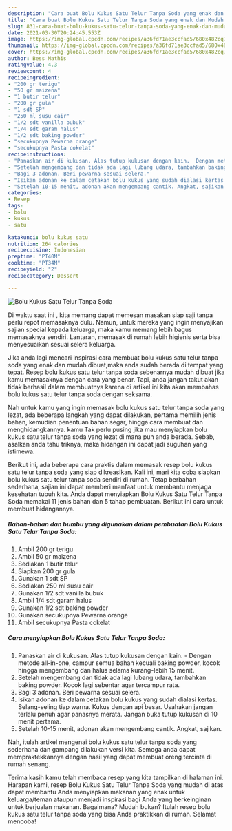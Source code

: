 ```yaml
---
description: "Cara buat Bolu Kukus Satu Telur Tanpa Soda yang enak dan Mudah Dibuat"
title: "Cara buat Bolu Kukus Satu Telur Tanpa Soda yang enak dan Mudah Dibuat"
slug: 831-cara-buat-bolu-kukus-satu-telur-tanpa-soda-yang-enak-dan-mudah-dibuat
date: 2021-03-30T20:24:45.553Z
image: https://img-global.cpcdn.com/recipes/a36fd71ae3ccfad5/680x482cq70/bolu-kukus-satu-telur-tanpa-soda-foto-resep-utama.jpg
thumbnail: https://img-global.cpcdn.com/recipes/a36fd71ae3ccfad5/680x482cq70/bolu-kukus-satu-telur-tanpa-soda-foto-resep-utama.jpg
cover: https://img-global.cpcdn.com/recipes/a36fd71ae3ccfad5/680x482cq70/bolu-kukus-satu-telur-tanpa-soda-foto-resep-utama.jpg
author: Bess Mathis
ratingvalue: 4.3
reviewcount: 4
recipeingredient:
- "200 gr terigu"
- "50 gr maizena"
- "1 butir telur"
- "200 gr gula"
- "1 sdt SP"
- "250 ml susu cair"
- "1/2 sdt vanilla bubuk"
- "1/4 sdt garam halus"
- "1/2 sdt baking powder"
- "secukupnya Pewarna orange"
- "secukupnya Pasta cokelat"
recipeinstructions:
- "Panaskan air di kukusan. Alas tutup kukusan dengan kain.  Dengan metode all-in-one, campur semua bahan kecuali baking powder, kocok hingga mengembang dan halus selama kurang-lebih 15 menit."
- "Setelah mengembang dan tidak ada lagi lubang udara, tambahkan baking powder. Kocok lagi sebentar agar tercampur rata."
- "Bagi 3 adonan. Beri pewarna sesuai selera."
- "Isikan adonan ke dalam cetakan bolu kukus yang sudah dialasi kertas. Selang-seling tiap warna. Kukus dengan api besar. Usahakan jangan terlalu penuh agar panasnya merata. Jangan buka tutup kukusan di 10 menit pertama."
- "Setelah 10-15 menit, adonan akan mengembang cantik. Angkat, sajikan."
categories:
- Resep
tags:
- bolu
- kukus
- satu

katakunci: bolu kukus satu 
nutrition: 264 calories
recipecuisine: Indonesian
preptime: "PT40M"
cooktime: "PT34M"
recipeyield: "2"
recipecategory: Dessert

---
```



![Bolu Kukus Satu Telur Tanpa Soda](https://img-global.cpcdn.com/recipes/a36fd71ae3ccfad5/680x482cq70/bolu-kukus-satu-telur-tanpa-soda-foto-resep-utama.jpg)

Di waktu  saat ini , kita memang dapat memesan masakan siap saji tanpa perlu repot memasaknya dulu. Namun, untuk mereka yang ingin menyajikan sajian special kepada keluarga, maka kamu memang lebih bagus memasaknya sendiri. Lantaran, memasak di rumah lebih higienis serta bisa menyesuaikan sesuai selera keluarga.

Jika anda lagi mencari inspirasi cara membuat bolu kukus satu telur tanpa soda yang enak dan mudah dibuat,maka anda sudah berada di tempat yang tepat. Resep bolu kukus satu telur tanpa soda  sebenarnya mudah dibuat jika kamu memasaknya dengan cara yang benar. Tapi, anda jangan takut akan tidak berhasil dalam membuatnya 
karena di artikel ini kita akan membahas bolu kukus satu telur tanpa soda dengan seksama.  



Nah untuk kamu yang ingin memasak bolu kukus satu telur tanpa soda yang lezat, ada beberapa langkah yang dapat dilakukan, pertama memilih jenis bahan, kemudian penentuan bahan segar, hingga cara membuat dan menghidangkannya. kamu Tak perlu pusing jika mau menyiapkan bolu kukus satu telur tanpa soda yang lezat di mana pun anda berada. Sebab, asalkan anda  tahu triknya, maka hidangan ini dapat jadi suguhan yang istimewa.

Berikut ini, ada beberapa cara praktis  dalam memasak resep bolu kukus satu telur tanpa soda yang siap dikreasikan. Kali ini, mari kita coba siapkan bolu kukus satu telur tanpa soda sendiri di rumah. Tetap berbahan sederhana, sajian ini dapat memberi manfaat untuk membantu menjaga kesehatan tubuh kita. Anda dapat menyiapkan Bolu Kukus Satu Telur Tanpa Soda memakai 11 jenis bahan dan 5 tahap pembuatan. Berikut ini cara untuk membuat hidangannya.

<!--inarticleads1-->

##### Bahan-bahan dan bumbu yang digunakan dalam pembuatan Bolu Kukus Satu Telur Tanpa Soda:

1. Ambil 200 gr terigu
1. Ambil 50 gr maizena
1. Sediakan 1 butir telur
1. Siapkan 200 gr gula
1. Gunakan 1 sdt SP
1. Sediakan 250 ml susu cair
1. Gunakan 1/2 sdt vanilla bubuk
1. Ambil 1/4 sdt garam halus
1. Gunakan 1/2 sdt baking powder
1. Gunakan secukupnya Pewarna orange
1. Ambil secukupnya Pasta cokelat




<!--inarticleads2-->

##### Cara menyiapkan Bolu Kukus Satu Telur Tanpa Soda:

1. Panaskan air di kukusan. Alas tutup kukusan dengan kain.  - Dengan metode all-in-one, campur semua bahan kecuali baking powder, kocok hingga mengembang dan halus selama kurang-lebih 15 menit.
1. Setelah mengembang dan tidak ada lagi lubang udara, tambahkan baking powder. Kocok lagi sebentar agar tercampur rata.
1. Bagi 3 adonan. Beri pewarna sesuai selera.
1. Isikan adonan ke dalam cetakan bolu kukus yang sudah dialasi kertas. Selang-seling tiap warna. Kukus dengan api besar. Usahakan jangan terlalu penuh agar panasnya merata. Jangan buka tutup kukusan di 10 menit pertama.
1. Setelah 10-15 menit, adonan akan mengembang cantik. Angkat, sajikan.




Nah, itulah artikel mengenai  bolu kukus satu telur tanpa soda  yang sederhana dan gampang dilakukan versi kita. Semoga anda dapat mempraktekkannya dengan hasil yang dapat membuat oreng tercinta di rumah senang. 

Terima kasih kamu telah membaca resep yang kita tampilkan di halaman ini. Harapan kami, resep  Bolu Kukus Satu Telur Tanpa Soda yang mudah di atas dapat membantu Anda menyiapkan makanan yang enak untuk keluarga/teman ataupun menjadi inspirasi bagi Anda yang berkeinginan untuk berjualan makanan. Bagaimana? Mudah bukan? Itulah resep bolu kukus satu telur tanpa soda yang bisa Anda praktikkan di rumah. Selamat mencoba!

